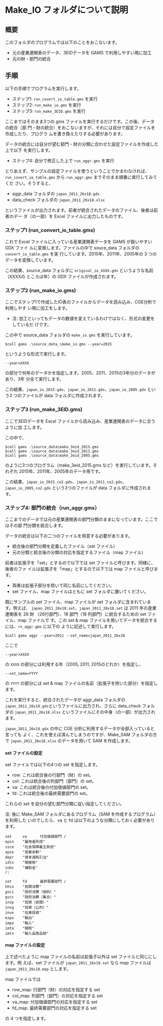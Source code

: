 <!--
Filename:       README.md
Author:         Shiro Takeda
e-mail          <shiro.takeda@gmail.com>
First-written:  <2020-11-29>
Time-stamp:     <2022-05-20 18:18:33 st>
-->

Make_IO フォルダについて説明
==============================

## 概要

このフォルダのプログラムでは以下のことをおこないます。

+ 元の産業連関表のデータ、3EIDデータを GAMS で利用しやすい用に加工
+ 元の財・部門の統合

## 手順

以下の手順でプログラムを実行します。

+ ステップ1: `run_covert_io_table.gms` を実行
+ ステップ2: `run_make_io.gms` を実行
+ ステップ3: `run_make_3EID.gms` を実行

ここまではそのまま3つの gms ファイルを実行するだけです。この後、データの統合（部
門・財の統合）をおこないますが、それには自分で設定ファイルを作成したり、プログラ
ムを書き換えたりする必要があります。

データの統合には自分が望む部門・財の分類に合わせた設定ファイルを作成した上で以下
を実行します。

+ ステップ4: 自分で修正した上で `run_aggr.gms` を実行



とりあえず、サンプルの設定ファイルを使うということでかまわなければ、
`run_covert_io_table.gms` から `run_aggr.gms` までそのまま順番に実行してみてくだ
さい。そうすると、

+ aggr_data フォルダの `japan_2011_26x18.gdx`
+ data_check フォルダの `japan_2011_26x18.xlsx` 

というファイルが出力されます。前者が統合されたデータのファイル、後者は前者のデー
タ（の一部）を Excel ファイルに出力したものです。


### ステップ1 (run_convert_io_table.gms)

これで Excel ファイルに入っている産業連関表データを GAMS が扱いやすい GDX ファイ
ルに変換します。ファイルの中で souce_data フォルダの`convert_io_table.gms` を実
行しています。2015年、2011年、2005年の 3 つのデータを変換しています。

この結果、source_data フォルダに `original_io_XXXX.gdx` というような名前（XXXXの
ところは年）の GDX ファイルが作成されます。


### ステップ2 (run_make_io.gms)

ここでステップ1で作成したIO表のファイルからデータを読み込み、CGE分析で利用しやす
い用に加工をします。

+ 注: 加工といってもデータの数値を変えているわけではなく、形式の変更をしているだ
  けです。
  
この中で source_data フォルダの `make_io.gms` を実行しています。

    $call gams .\source_data_\make_io.gms --year=2015
    
というような形式で実行します。
  
    --year=XXXX
      
 の部分で何年のデータかを指定します。2005、2011、2015の3年分のデータがあり、3年
 分全て実行します。
 
 この結果、`japan_io_2015.gdx`、`japan_io_2011.gdx`、`japan_io_2005.gdx` という3
つのファイルが data フォルダに作成されます。

  
### ステップ3 (run_make_3EID.gms)

ここで3EIDデータを Excel ファイルから読み込み、産業連関表のデータに合うように加
工します。

この中で、

    $call gams .\source_data\make_3eid_2015.gms
    $call gams .\source_data\make_3eid_2011.gms
    $call gams .\source_data\make_3eid_2005.gms
    
のように3つのプログラム（make_3eid_2015.gms など）を実行しています。それぞれ
2015年、2011年、2005年のデータ用です。

この結果、`japan_io_2015_co2.gdx`、`japan_io_2011_co2.gdx`、
`japan_io_2005_co2.gdx` という3つのファイルが data フォルダに作成されます。


### ステップ4: 部門の統合（run_aggr.gms）

ここまでのデータでは元の産業連関表の部門分類のままになっています。ここではその部
門分類を統合します。

データの統合は以下の二つのファイルを用意する必要があります。

+ 統合後の部門分類を定義したファイル（set ファイル）
+ 元の分類と統合後の分類の対応を指定するファイル（map ファイル）

前者は拡張子を「set」とするので以下では set ファイルと呼びます。同様に、後者のファ
イルは拡張子を「map」とするので以下では map ファイルと呼びます。

+ 両者は拡張子部分を除いて同じ名前にしてください。
+ set ファイル、map ファイルはともに set フォルダに置いてください。

既にサンプルの set ファイル、map ファイルが set フォルダに含まれています。例えば、
`japan_2011_26x18.set`、`japan_2011_26x18.set` は 2011 年の産業連関表を 26 財
（26行部門）、18 部門（18 列部門）に統合するための set ファイル、map ファイルで
す。この set & map ファイルを用いてデータを統合するには、`rn_aggr.gms` に以下の
ように記述して実行します。

    $call gams aggr --year=2011 --set_name=japan_2011_26x18

ここで

    --year=XXXX

の `XXXX` の部分には利用する年（2005, 2011, 2015のどれか）を指定し、

    --set_name=YYYY
    
の `YYYY` の部分には set & map ファイルの名前（拡張子を除いた部分）を指定します。

これを実行すると、統合されたデータが aggr_data フォルダの
`japan_2011_26x18.gdx`というファイルに出力され、さらに data_check フォルダの
`japan_2011_26x18.xlsx` というファイルにその中身（の一部）が出力されます。

`japan_2011_26x18.gdx` の中に CGE 分析に利用するデータが全部入っていると言っても
よく、これを使えば済んでしまうのですが、Make_SAM フォルダの方で
`japan_2011_26x18.xlsx` のデータを用いて SAM を作成します。



#### set ファイルの設定

set ファイルでは以下の4つの set を指定します。

+ row: これは統合後の行部門（財）の set。
+ col: これは統合後の列部門（部門）の set。
+ va: これは統合後の付加価値部門の set。
+ fd: これは統合後の最終需要部門の set。

これらの set を自分の望む部門分類に従い指定してください。


注: 後に Make_SAM フォルダにあるプログラム（SAM を作成するプログラム）を利用した
いのでしたら、va と fd は以下のような分類にしておく必要があります。

```
set     va      付加価値部門 /
epin    "雇用者所得"
ssce    "社会保障雇主負担"
opse    "営業余剰"
depr    "資本減耗引当"
idtx    "間接税"
subs    "補助金"
/;

set     fd      最終需要部門 /
hhco    "民間消費"
gvci    "政府消費（個別）"
gvcc    "政府消費（集合）"
invp    "投資（民間）"
invg    "投資（公的）"
inve    "在庫投資"
expo    "輸出"
impo    "輸入"
imta    "関税"
imtx    "輸入品商品税"
```


#### map ファイルの設定

上で述べたように map ファイルの名前は拡張子以外は set ファイルと同じにします。例
えば、set ファイルが `japan_2011_26x18.set` なら map ファイルは
`japan_2011_26x18.map` とします。

map ファイルでは

+ row_map: 行部門（財）の対応を指定する set
+ col_map: 列部門（部門）の対応を指定する set
+ va_map: 付加価値部門の対応を指定する set
+ fd_map: 最終需要部門の対応を指定する set

の 4 つを指定します。







<!--
--------------------
Local Variables:
mode: markdown
fill-column: 80
coding: utf-8-dos
End:
-->


